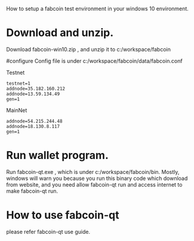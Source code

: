 How to setup a fabcoin test environment in your windows 10 environment.

# Download and unzip.

Download fabcoin-win10.zip , and unzip it to c:/workspace/fabcoin

#configure
Config file is under c:/workspace/fabcoin/data/fabcoin.conf 

Testnet

    testnet=1 
    addnode=35.182.160.212
    addnode=13.59.134.49
    gen=1

MainNet

    addnode=54.215.244.48
    addnode=18.130.8.117
    gen=1
 

# Run wallet program.
Run fabcoin-qt.exe , which is under c:/workspace/fabcoin/bin.
Mostly, windows will warn you because you run this binary code which download from website, and you need allow fabcoin-qt run and access internet to make fabcoin-qt run.

# How to use fabcoin-qt

please refer fabcoin-qt use guide.

